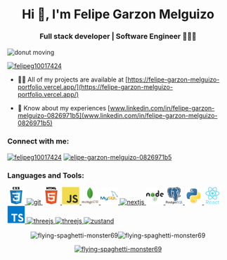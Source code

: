 <h1 align="center">Hi 👋, I'm Felipe Garzon Melguizo</h1>  <h3 align="center">Full stack developer | Software Engineer 🧑🏻‍💻</h3>

<img align="center" src="https://miro.medium.com/v2/resize:fit:1100/format:webp/1*qUJmYvNxthHTvAErWMnP_A.gif" 
 height="250" alt="donut moving"  width="500"  />

<p align="left"> <a href="https://twitter.com/felipeg10017424" target="blank"><img src="https://img.shields.io/twitter/follow/felipeg10017424?logo=twitter&style=for-the-badge" alt="felipeg10017424" /></a> </p>  
  
- 👨‍💻 All of my projects are available at [https://felipe-garzon-melguizo-portfolio.vercel.app/](https://felipe-garzon-melguizo-portfolio.vercel.app/)  
  
- 📄 Know about my experiences [www.linkedin.com/in/felipe-garzon-melguizo-0826971b5](www.linkedin.com/in/felipe-garzon-melguizo-0826971b5)  
  
<h3 align="left">Connect with me:</h3>  
<p align="left">  
<a href="https://twitter.com/felipeg10017424" target="blank"><img align="center" src="https://raw.githubusercontent.com/rahuldkjain/github-profile-readme-generator/master/src/images/icons/Social/twitter.svg" alt="felipeg10017424" height="30" width="40" /></a>  
<a href="https://linkedin.com/in/elipe-garzon-melguizo-0826971b5" target="blank"><img align="center" src="https://raw.githubusercontent.com/rahuldkjain/github-profile-readme-generator/master/src/images/icons/Social/linked-in-alt.svg" alt="elipe-garzon-melguizo-0826971b5" height="30" width="40" /></a>  
</p>  
  
<h3 align="left">Languages and Tools:</h3>  
<p align="left"> <a href="https://www.w3schools.com/css/" target="_blank" rel="noreferrer"> <img src="https://raw.githubusercontent.com/devicons/devicon/master/icons/css3/css3-original-wordmark.svg" alt="css3" width="40" height="40"/> </a> <a href="https://git-scm.com/" target="_blank" rel="noreferrer"> <img src="https://www.vectorlogo.zone/logos/git-scm/git-scm-icon.svg" alt="git" width="40" height="40"/> </a> <a href="https://www.w3.org/html/" target="_blank" rel="noreferrer"> <img src="https://raw.githubusercontent.com/devicons/devicon/master/icons/html5/html5-original-wordmark.svg" alt="html5" width="40" height="40"/> </a> <a href="https://developer.mozilla.org/en-US/docs/Web/JavaScript" target="_blank" rel="noreferrer"> <img src="https://raw.githubusercontent.com/devicons/devicon/master/icons/javascript/javascript-original.svg" alt="javascript" width="40" height="40"/> </a> <a href="https://www.mongodb.com/" target="_blank" rel="noreferrer"> <img src="https://raw.githubusercontent.com/devicons/devicon/master/icons/mongodb/mongodb-original-wordmark.svg" alt="mongodb" width="40" height="40"/> </a> <a href="https://www.mysql.com/" target="_blank" rel="noreferrer"> <img src="https://raw.githubusercontent.com/devicons/devicon/master/icons/mysql/mysql-original-wordmark.svg" alt="mysql" width="40" height="40"/> </a> <a href="https://nextjs.org/" target="_blank" rel="noreferrer"> <img src="https://cdn.brandfetch.io/id2alue-rx/w/400/h/400/theme/dark/icon.jpeg?c=1bxid64Mup7aczewSAYMX&t=1714556222178" alt="nextjs" width="40" height="40"/> </a> <a href="https://nodejs.org" target="_blank" rel="noreferrer"> <img src="https://raw.githubusercontent.com/devicons/devicon/master/icons/nodejs/nodejs-original-wordmark.svg" alt="nodejs" width="40" height="40"/> </a> <a href="https://www.postgresql.org" target="_blank" rel="noreferrer"> <img src="https://raw.githubusercontent.com/devicons/devicon/master/icons/postgresql/postgresql-original-wordmark.svg" alt="postgresql" width="40" height="40"/> </a> <a href="https://www.python.org" target="_blank" rel="noreferrer"> <img src="https://raw.githubusercontent.com/devicons/devicon/master/icons/python/python-original.svg" alt="python" width="40" height="40"/> </a> <a href="https://reactjs.org/" target="_blank" rel="noreferrer"> <img src="https://raw.githubusercontent.com/devicons/devicon/master/icons/react/react-original-wordmark.svg" alt="react" width="40" height="40"/> </a> <a href="https://www.typescriptlang.org/" target="_blank" rel="noreferrer"> <img src="https://raw.githubusercontent.com/devicons/devicon/master/icons/typescript/typescript-original.svg" alt="typescript" width="40" height="40"/> </a><a href="https://www.typescriptlang.org/" target="_blank" rel="noreferrer"> <img src="https://canada1.discourse-cdn.com/flex035/uploads/threejs/original/2X/b/be2f75f72751c11cbe1593c69a99a52900bf12cb.svg" alt="threejs" width="40" height="40"/> </a></a><a href="https://www.typescriptlang.org/" target="_blank" rel="noreferrer"> <img src="https://canada1.discourse-cdn.com/flex035/uploads/threejs/original/2X/b/be2f75f72751c11cbe1593c69a99a52900bf12cb.svg" alt="threejs" width="40" height="40"/> </a><a href="https://www.typescriptlang.org/" target="_blank" rel="noreferrer"> <img src="https://user-images.githubusercontent.com/958486/218346783-72be5ae3-b953-4dd7-b239-788a882fdad6.svg" alt="zustand" width="40" height="40"/> </a> </p>  
  
<p align="center"><img height=200 align="center" src="https://github-readme-stats.vercel.app/api/top-langs?username=flying-spaghetti-monster69&show_icons=true&theme=highcontrast&locale=en&layout=compact" alt="flying-spaghetti-monster69" /><img height=200 align="center" src="https://github-readme-streak-stats.herokuapp.com/?user=flying-spaghetti-monster69&theme=highcontrast" alt="flying-spaghetti-monster69" />
</p>  
  

<p align="center"> <a href="https://github.com/ryo-ma/github-profile-trophy"><img src="https://github-profile-trophy.vercel.app/?username=flying-spaghetti-monster69&title=Experience,Commits,Repositories,Joined2020,MultiLanguage&theme=juicyfresh" alt="flying-spaghetti-monster69" /></a> </p>  
